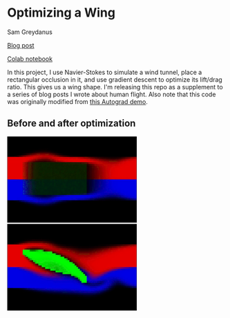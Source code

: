 # Optimizing a Wing
Sam Greydanus

[Blog post](https://greydanus.github.io/2020/07/30/physics-of-flight/)

[Colab notebook](https://colab.research.google.com/drive/1RTsSyr7B3THKVGp_44Oyh7rxBriOHzJ7)

In this project, I use Navier-Stokes to simulate a wind tunnel, place a rectangular occlusion in it, and use gradient descent to optimize its lift/drag ratio. This gives us a wing shape. I'm releasing this repo as a supplement to a series of blog posts I wrote about human flight. Also note that this code was originally modified from [this Autograd demo](bit.ly/2Yy8LXs).

## Before and after optimization

![setup.png](static/setup.png) ![wing.png](static/wing.png)